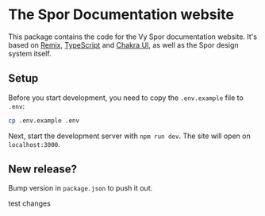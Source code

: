 # The Spor Documentation website

This package contains the code for the Vy Spor documentation website.
It's based on [Remix](https://remix.run/docs), [TypeScript](https://typescriptlang.org) and [Chakra UI](https://chakra-ui.com/), as well as the Spor design system itself.

## Setup

Before you start development, you need to copy the `.env.example` file to `.env`:

```sh
cp .env.example .env
```

Next, start the development server with `npm run dev`. The site will open on `localhost:3000`.

## New release?

Bump version in `package.json` to push it out.

test changes
